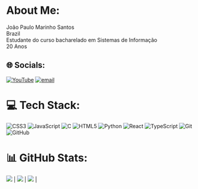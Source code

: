 # About Me:
João Paulo Marinho Santos  
Brazil  
Estudante do curso bacharelado em Sistemas de Informação  
20 Anos  

## 🌐 Socials:
[![YouTube](https://img.shields.io/badge/YouTube-%23FF0000.svg?logo=YouTube&logoColor=white)](https://youtube.com/@https://www.youtube.com/@Jottaxp_01) [![email](https://img.shields.io/badge/Email-D14836?logo=gmail&logoColor=white)](mailto:joao.marinho@arapiraca.ufal.br)  

# 💻 Tech Stack:
![CSS3](https://img.shields.io/badge/css3-%231572B6.svg?style=flat&logo=css3&logoColor=white) ![JavaScript](https://img.shields.io/badge/javascript-%23323330.svg?style=flat&logo=javascript&logoColor=%23F7DF1E) ![C](https://img.shields.io/badge/c-%2300599C.svg?style=flat&logo=c&logoColor=white) ![HTML5](https://img.shields.io/badge/html5-%23E34F26.svg?style=flat&logo=html5&logoColor=white) ![Python](https://img.shields.io/badge/python-3670A0?style=flat&logo=python&logoColor=ffdd54) ![React](https://img.shields.io/badge/react-%2320232a.svg?style=flat&logo=react&logoColor=%2361DAFB) ![TypeScript](https://img.shields.io/badge/typescript-%23007ACC.svg?style=flat&logo=typescript&logoColor=white) ![Git](https://img.shields.io/badge/git-%23F05033.svg?style=flat&logo=git&logoColor=white) ![GitHub](https://img.shields.io/badge/github-%23121011.svg?style=flat&logo=github&logoColor=white)  

# 📊 GitHub Stats:


![](https://github-readme-stats.vercel.app/api?username=JottaP2&theme=merko&hide_border=false&include_all_commits=false&count_private=false) | ![](https://nirzak-streak-stats.vercel.app/?user=JottaP2&theme=merko&hide_border=false) | ![](https://github-readme-stats.vercel.app/api/top-langs/?username=JottaP2&theme=merko&hide_border=false&include_all_commits=false&count_private=false&layout=compact) |

<!-- Proudly created with GPRM ( https://gprm.itsvg.in ) -->
